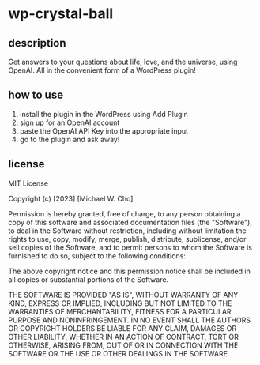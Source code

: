 # wp-crystal-ball

## description

Get answers to your questions about life, love, and the universe, using OpenAI. All in the convenient form of a WordPress plugin!

## how to use

1. install the plugin in the WordPress using Add Plugin
2. sign up for an OpenAI account
3. paste the OpenAI API Key into the appropriate input
4. go to the plugin and ask away!

## license

MIT License

Copyright (c) [2023] [Michael W. Cho]

Permission is hereby granted, free of charge, to any person obtaining a copy
of this software and associated documentation files (the "Software"), to deal
in the Software without restriction, including without limitation the rights
to use, copy, modify, merge, publish, distribute, sublicense, and/or sell
copies of the Software, and to permit persons to whom the Software is
furnished to do so, subject to the following conditions:

The above copyright notice and this permission notice shall be included in all
copies or substantial portions of the Software.

THE SOFTWARE IS PROVIDED "AS IS", WITHOUT WARRANTY OF ANY KIND, EXPRESS OR
IMPLIED, INCLUDING BUT NOT LIMITED TO THE WARRANTIES OF MERCHANTABILITY,
FITNESS FOR A PARTICULAR PURPOSE AND NONINFRINGEMENT. IN NO EVENT SHALL THE
AUTHORS OR COPYRIGHT HOLDERS BE LIABLE FOR ANY CLAIM, DAMAGES OR OTHER
LIABILITY, WHETHER IN AN ACTION OF CONTRACT, TORT OR OTHERWISE, ARISING FROM,
OUT OF OR IN CONNECTION WITH THE SOFTWARE OR THE USE OR OTHER DEALINGS IN THE
SOFTWARE.
